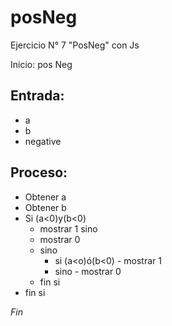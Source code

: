 # posNeg
Ejercicio N° 7 "PosNeg" con Js

Inicio: pos Neg

## Entrada:
- a
- b
- negative

## Proceso:
- Obtener a
- Obtener b
- Si (a<0)y(b<0)
	- mostrar 1
  	sino
	- mostrar 0
  - sino
      - si (a<o)ó(b<0)
			- mostrar 1
	  - sino
			- mostrar 0
  - fin si
- fin si

*Fin*
